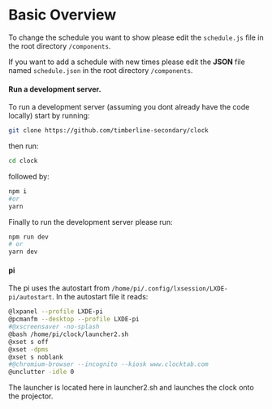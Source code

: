 # Basic Overview

To change the schedule you want to show please edit the `schedule.js` file in the root directory `/components`.

If you want to add a schedule with new times please edit the **JSON** file named `schedule.json` in the root directory `/components`.

#### Run a development server.

To run a development server (assuming you dont already have the code locally) start by running:

```bash
git clone https://github.com/timberline-secondary/clock
```

then run:

```bash
cd clock
```

followed by:

```bash
npm i
#or
yarn
```

Finally to run the development server please run:

```bash
npm run dev
# or
yarn dev
```

#### pi

The pi uses the autostart from `/home/pi/.config/lxsession/LXDE-pi/autostart`.
In the autostart file it reads:

```bash
@lxpanel --profile LXDE-pi
@pcmanfm --desktop --profile LXDE-pi
#@xscreensaver -no-splash
@bash /home/pi/clock/launcher2.sh
@xset s off
@xset -dpms
@xset s noblank
#@chromium-browser --incognito --kiosk www.clocktab.com
@unclutter -idle 0
```

The launcher is located here in launcher2.sh and launches the clock onto the projector.
